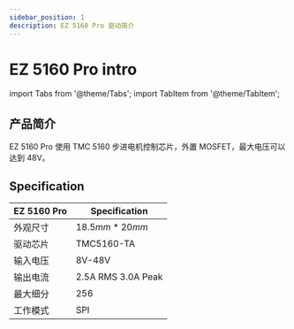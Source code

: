 ```yaml
---
sidebar_position: 1
description: EZ 5160 Pro 驱动简介
---
```


# EZ 5160 Pro intro

<!-- import lib start -->

import Tabs from '@theme/Tabs';
import TabItem from '@theme/TabItem';

<!-- import lib end -->

## 产品简介

EZ 5160 Pro 使用 TMC 5160 步进电机控制芯片，外置 MOSFET，最大电压可以达到 48V。

## Specification

| EZ 5160 Pro | Specification      |
| ----------- | ------------------ |
| 外观尺寸    | $18.5 mm * 20 mm$  |
| 驱动芯片    | TMC5160-TA         |
| 输入电压    | 8V-48V             |
| 输出电流    | 2.5A RMS 3.0A Peak |
| 最大细分    | 256                |
| 工作模式    | SPI                |